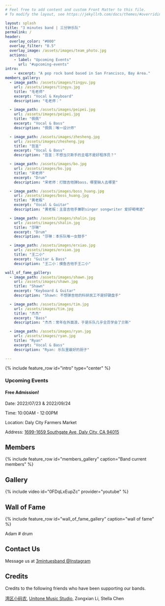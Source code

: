```yaml
---
# Feel free to add content and custom Front Matter to this file.
# To modify the layout, see https://jekyllrb.com/docs/themes/#overriding-theme-defaults

layout: splash
title: "3 minutes band | 三分钟乐队"
permalink: /
header:
  overlay_color: "#000"
  overlay_filter: "0.5"
  overlay_image: /assets/images/team_photo.jpg
  actions:
    - label: "Upcoming Events"
      url: "#upcoming-events"
intro:
    - excerpt: "A pop rock band based in San Francisco, Bay Area."
members_gallery:
  - image_path: /assets/images/tingyu.jpg
    url: /assets/images/tingyu.jpg
    title: "毛老师"
    excerpt: "Vocal & Keyboard"
    description: "毛老师："

  - image_path: /assets/images/peipei.jpg
    url: /assets/images/peipei.jpg
    title: "佩佩"
    excerpt: "Vocal & Bass"
    description: "佩佩：唯一设计师"

  - image_path: /assets/images/zhesheng.jpg
    url: /assets/images/zhesheng.jpg
    title: "哲圣"
    excerpt: "Vocal & Bass"
    description: "哲圣：不想当贝斯手的主唱不是好程序员？"

  - image_path: /assets/images/bo.jpg
    url: /assets/images/bo.jpg
    title: "宋老师"
    excerpt: "Drum"
    description: "宋老师：打鼓吉他弹bass，哪里缺人去哪里"

  - image_path: /assets/images/boss_huang.jpg
    url: /assets/images/boss_huang.jpg
    title: "黄老板"
    excerpt: "Vocal & Guitar"
    description: "黄老板：主音吉他手兼职singer songwriter 爱好喝啤酒"

  - image_path: /assets/images/shalin.jpg
    url: /assets/images/shalin.jpg
    title: "莎琳"
    excerpt: "Drum"
    description: "莎琳：本乐队唯一女鼓手"

  - image_path: /assets/images/erxiao.jpg
    url: /assets/images/erxiao.jpg
    title: "王二小"
    excerpt: "Guitar & Bass"
    description: "王二小：摸鱼吉他手王二小"

wall_of_fame_gallery:
  - image_path: /assets/images/shawn.jpg
    url: /assets/images/shawn.jpg
    title: "Shawn"
    excerpt: "Keyboard & Guitar"
    description: "Shawn: 不想弹吉他的科研民工不是好键盘手"

  - image_path: /assets/images/tim.jpg
    url: /assets/images/tim.jpg
    title: "杰杰"
    excerpt: "Bass"
    description: "杰杰：常年在外面浪，于是乐队几乎全员学会了贝斯"

  - image_path: /assets/images/ryan.jpg
    url: /assets/images/ryan.jpg
    title: "Ryan"
    excerpt: "Vocal & Bass"
    description: "Ryan: 乐队里最好的厨子"

---
```


{% include feature_row id="intro" type="center" %}
### Upcoming Events

#### Free Admission!

Date: 2022/07/23 & 2022/09/24

Time: 10:00AM - 12:00PM

Location: Daly City Farmers Market

Address: [1699-1659 Southgate Ave, Daly City, CA 94015](https://www.google.com/maps/place/Daly+City+Farmers'+Market+at+Serramonte+Center/@37.6736087,-122.4717038,17z/data=!3m1!4b1!4m5!3m4!1s0x808f7b8dbb2d1a77:0x63d8a4c3bdbd7dfc!8m2!3d37.6736087!4d-122.4695151)


## Members

{% include feature_row id="members_gallery" caption="Band current members" %}


## Gallery

{% include video id="0FDqLxEupZc" provider="youtube" %}


## Wall of Fame

{% include feature_row id="wall_of_fame_gallery" caption="wall of fame" %}

Adam # drum


## Contact Us

Message us at [3mintuesband @Instagram](https://www.instagram.com/3minutesband/)

## Credits

Credits to the following friends who have been supporting our bands. 

[湾区小码农](https://www.youtube.com/channel/UCxuQORF44M1BLFgdTNBYLBw), [Unitone Music Studio](https://www.unitonemusic.com/), Zongxian Li, Stella Chen

